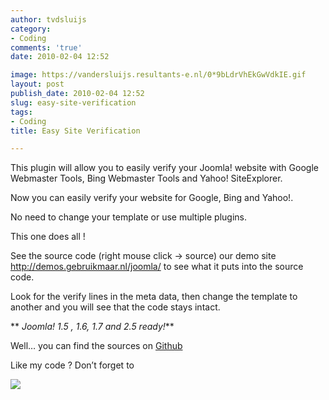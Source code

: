 ```yaml
---
author: tvdsluijs
category:
- Coding
comments: 'true'
date: 2010-02-04 12:52

image: https://vandersluijs.resultants-e.nl/0*9bLdrVhEkGwVdkIE.gif
layout: post
publish_date: 2010-02-04 12:52
slug: easy-site-verification
tags:
- Coding
title: Easy Site Verification

---
```

This plugin will allow you to easily verify your Joomla! website with Google
Webmaster Tools, Bing Webmaster Tools and Yahoo! SiteExplorer.  
  
Now you can easily verify your website for Google, Bing and Yahoo!.  
  
No need to change your template or use multiple plugins.  
  
This one does all !  
  
See the source code (right mouse click -> source) our demo site
<http://demos.gebruikmaar.nl/joomla/> to see what it puts into the source
code.  
  
Look for the verify lines in the meta data, then change the template to
another and you will see that the code stays intact.  
  
 ** _Joomla! 1.5 , 1.6, 1.7 and 2.5 ready!_**  
  
Well… you can find the sources on
[Github](https://github.com/tvdsluijs/Joomla-Easy-Site-Verification/tree/)  
  
Like my code ? Don’t forget to

![](https://vandersluijs.resultants-e.nl/0*9bLdrVhEkGwVdkIE.gif)

